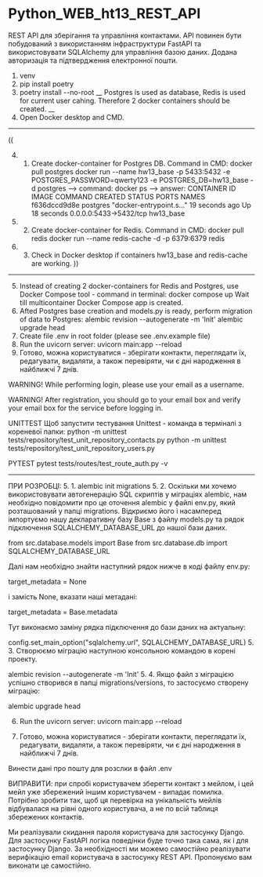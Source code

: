 # Python_WEB_ht13_REST_API
REST API для зберігання та управління контактами. API повинен бути побудований з використанням інфраструктури FastAPI та використовувати SQLAlchemy для управління базою даних.
Додана авторизація та підтвердження електронної пошти.


1. venv
2. pip install poetry
3. poetry install --no-root 
__
Postgres is used as database, Redis is used for current user cahing. Therefore 2 docker containers should be created.
__
4. Open Docker desktop and CMD. 
__________________________________________________________________
((

4. 1.  Create docker-container for Postgres DB. 
Command in CMD: 
docker pull postgres
docker run --name hw13_base -p 5433:5432 -e POSTGRES_PASSWORD=qwerty123 -e POSTGRES_DB=hw13_base -d postgres
--> command:
docker ps
--> answer:
CONTAINER ID   IMAGE      COMMAND                  CREATED          STATUS          PORTS                    NAMES
f636dccd9d8e   postgres   "docker-entrypoint.s…"   19 seconds ago   Up 18 seconds   0.0.0.0:5433->5432/tcp   hw13_base
4. 2. Create docker-container for Redis.
Command in CMD:
docker pull redis
docker run --name redis-cache -d -p 6379:6379 redis

4. 3. Check in Docker desktop if containers hw13_base and redis-cache are working.
))
---------------------------------------------------------------------------------------------------------
5. Instead of creating 2 docker-containers for Redis and Postgres, use Docker Compose tool - command in terminal:
docker compose up
Wait till multicontainer Docker Compose app is created.
6. Afted Postgres base creation and models.py is ready, perform migration of data to Postgres:
alembic revision --autogenerate -m 'Init'
alembic upgrade head
7. Create file .env in root folder (please see .env.example file)
8. Run the uvicorn server:  uvicorn main:app --reload
9. Готово, можна користуватися - зберігати контакти, переглядати їх, редагувати, видаляти, а також перевіряти, чи є дні народження в найближчі 7 днів.

WARNING!
While performing login, please use your email as a username.

WARNING!
After registration, you should go to your email box and verify your email box for the service before logging in.

UNITTEST
Щоб запустити тестування Unittest - команда в терміналі з кореневої папки:
python -m unittest tests/repository/test_unit_repository_contacts.py
python -m unittest tests/repository/test_unit_repository_users.py

PYTEST
pytest tests/routes/test_route_auth.py -v


________________________________
ПРИ РОЗРОБЦІ:
5. 1. alembic init migrations
5. 2. Оскільки ми хочемо використовувати автогенерацію SQL скриптів у міграціях alembic, нам необхідно повідомити про це оточення alembic у файлі env.py, який розташований у папці migrations. Відкриємо його і насамперед імпортуємо нашу декларативну базу Base з файлу models.py та рядок підключення SQLALCHEMY_DATABASE_URL до нашої бази даних.

from src.database.models import Base
from src.database.db import SQLALCHEMY_DATABASE_URL

Далі нам необхідно знайти наступний рядок нижче в коді файлу env.py:

target_metadata = None

і замість None, вказати наші метадані:

target_metadata = Base.metadata

Тут виконаємо заміну рядка підключення до бази даних на актуальну:

config.set_main_option("sqlalchemy.url", SQLALCHEMY_DATABASE_URL)
5. 3. Створюємо міграцію наступною консольною командою в корені проекту.

alembic revision --autogenerate -m 'Init'
5. 4. Якщо файл з міграцією успішно створився в папці migrations/versions, то застосуємо створену міграцію:

alembic upgrade head

6. Run the uvicorn server:  uvicorn main:app --reload

7. Готово, можна користуватися - зберігати контакти, переглядати їх, редагувати, видаляти, а також перевіряти, чи є дні народження в найближчі 7 днів.




Винести дані про пошту для розслки в файл .env

ВИПРАВИТИ: при спробі користувачем зберегти контакт з мейлом, і цей мейл уже збережений іншим користувачем -
випадає помилка. Потрібно зробити так, щоб ця перевірка на унікальність мейлів відбувалася на рівні одного користувача, а не по всій таблиця збережених контактів.

Ми реалізували скидання пароля користувача для застосунку Django. Для застосунку FastAPI логіка поведінки 
буде точно така сама, як і для застосунку Django. За необхідності ми можемо самостійно реалізувати 
верифікацію email користувача в застосунку REST API. Пропонуємо вам виконати це самостійно.